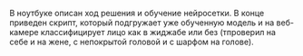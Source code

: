 В ноутбуке описан ход решения и обучение нейросетки. В конце приведен скрипт, который подгружает уже обученную модель и на веб-камере классифицирует лицо как в жиджабе или без (тпроверил на себе и на жене, с непокрытой головой и с шарфом на голове). 
